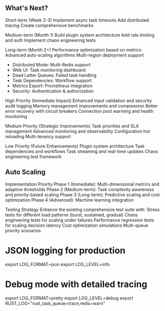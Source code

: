 ## What's Next?

Short-term (Week 2-3)
Implement async task timeouts
Add distributed tracing
Create comprehensive benchmarks

Medium-term (Month 1)
Build plugin system architecture
Add rate limiting and auth
Implement chaos engineering tests

Long-term (Month 2+)
Performance optimization based on metrics
Advanced auto-scaling algorithms
Multi-region deployment support

- Distributed Mode: Multi-Redis support
- Web UI: Task monitoring dashboard
- Dead Letter Queues: Failed task handling
- Task Dependencies: Workflow support
- Metrics Export: Prometheus integration
- Security: Authentication & authorization

High Priority (Immediate Impact)
Enhanced input validation and security audit logging
Memory management improvements and compression
Better error recovery with circuit breakers
Connection pool warming and health monitoring

Medium Priority (Strategic Improvements)
Task priorities and SLA management
Advanced monitoring and observability
Configuration hot reloading
Multi-tenancy support

Low Priority (Future Enhancements)
Plugin system architecture
Task dependencies and workflows
Task streaming and real-time updates
Chaos engineering test framework

## Auto Scaling

Implementation Priority
Phase 1 (Immediate): Multi-dimensional metrics and adaptive thresholds
Phase 2 (Medium-term): Task complexity awareness and priority-based scaling
Phase 3 (Long-term): Predictive scaling and cost optimization
Phase 4 (Advanced): Machine learning integration

Testing Strategy
Enhance the existing comprehensive test suite with:
Stress tests for different load patterns (burst, sustained, gradual)
Chaos engineering tests for scaling under failures
Performance regression tests for scaling decision latency
Cost optimization simulations
Multi-queue priority scenarios

# JSON logging for production
export LOG_FORMAT=json
export LOG_LEVEL=info

# Debug mode with detailed tracing
export LOG_FORMAT=pretty
export LOG_LEVEL=debug
export RUST_LOG="rust_task_queue=trace,redis=warn"